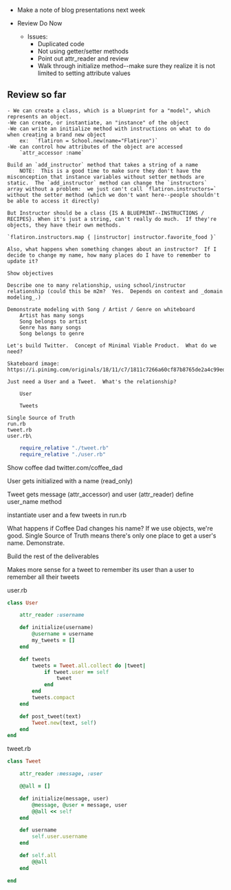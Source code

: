 - Make a note of blog presentations next week

- Review Do Now
    - Issues:
        - Duplicated code
        - Not using getter/setter methods
        - Point out attr_reader and review
        - Walk through initialize method--make sure they realize it is not limited to setting attribute values

 ## Review so far
 	- We can create a class, which is a blueprint for a "model", which represents an object.
 	-We can create, or instantiate, an "instance" of the object
 	-We can write an initialize method with instructions on what to do when creating a brand new object
 		ex:  `flatiron = School.new(name="Flatiron")`
 	-We can control how attributes of the object are accessed
 		`attr_accessor :name`

 	Build an `add_instructor` method that takes a string of a name
        NOTE:  This is a good time to make sure they don't have the misconception that instance variables without setter methods are static.  The `add_instructor` method can change the `instructors` array without a problem:  we just can't call `flatiron.instructors=` without the setter method (which we don't want here--people shouldn't be able to access it directly)

 	But Instructor should be a class {IS A BLUEPRINT--INSTRUCTIONS / RECIPES}. When it's just a string, can't really do much.  If they're objects, they have their own methods.

 	`flatiron.instructors.map { |instructor| instructor.favorite_food }`

 	Also, what happens when something changes about an instructor?  If I decide to change my name, how many places do I have to remember to update it?  

 	Show objectives

 	Describe one to many relationship, using school/instructor relationship (could this be m2m?  Yes.  Depends on context and _domain modeling_.)  

 	Demonstrate modeling with Song / Artist / Genre on whiteboard
 		Artist has many songs
 		Song belongs to artist
 		Genre has many songs
 		Song belongs to genre

 	Let's build Twitter.  Concept of Minimal Viable Product.  What do we need?  

 	Skateboard image:  https://i.pinimg.com/originals/18/11/c7/1811c7266a60cf87b8765de2a4c99edc.jpg

 	Just need a User and a Tweet.  What's the relationship?

 		User

 		Tweets

 	Single Source of Truth
 	run.rb
 	tweet.rb
 	user.rb\
```rb
 	require_relative "./tweet.rb"
	require_relative "./user.rb"
```

Show coffee dad twitter.com/coffee_dad

User gets initialized with a name (read_only)

Tweet gets message (attr_accessor) and user (attr_reader)
define user_name method

instantiate user and a few tweets in run.rb

What happens if Coffee Dad changes his name?  If we use objects, we're good.  Single Source of Truth means there's only one place to get a user's name.  Demonstrate.

Build the rest of the deliverables

Makes more sense for a tweet to remember its user than a user to remember all their tweets


user.rb
```rb
class User

    attr_reader :username

    def initialize(username)
        @username = username
        my_tweets = []
    end

    def tweets
        tweets = Tweet.all.collect do |tweet|
            if tweet.user == self
                tweet
            end
        end
        tweets.compact
    end

    def post_tweet(text)
        Tweet.new(text, self)
    end
end
```

tweet.rb
```rb
class Tweet

    attr_reader :message, :user

    @@all = []

    def initialize(message, user)
        @message, @user = message, user
        @@all << self
    end

    def username
        self.user.username
    end

    def self.all
        @@all
    end

end
```